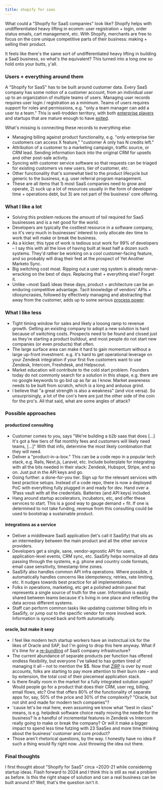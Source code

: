 ```yaml
---
title: shopify for saas
---
```


What could a "Shopify for SaaS companies" look like? Shopify helps with undifferentiated heavy lifting in ecomm: user
registration + login, order status emails, cart management, etc. With Shopify, merchants are free to focus on the core
unique competitive parts of their business: making + selling their product.

It feels like there's the same sort of undifferentiated heavy lifting in building a SaaS business, so what's the
equivalent? This turned into a long one so hold onto your butts, y'all.

### Users + everything around them
A "Shopify for SaaS" has to be built around customer data. Every SaaS company has some notion of a customer account,
from an individual user up to an organization of multiple teams of users. Managing user records requires user login /
registration as a minimum. Teams of users requires support for roles and permissions, e.g. "only a team manager can add
a user to a team." This is well-trodden territory, with both [enterprise players](https://aws.amazon.com/cognito/) and
startups that are mature enough to have [exited](https://auth0.com/blog/okta-acquisition-announcement/).

What's missing is connecting these records to everything else:

- Managing billing against product functionality, e.g. "only enterprise tier customers can access X feature," "customer
  A only has N credits left."
- Attribution of a customer to a marketing campaign, traffic source, or CRM lead. Sending information back into the
  original CRM for upsells and other post-sale activity.
- Syncing with customer service software so that requests can be triaged for existing customers vs new users, tier of
  customer, etc.
- Other functionality that's somewhat tied to the product lifecycle but generic to the business, e.g. user referral
  program management.
- These are all items that 1) most SaaS companies need to grow and operate, 2) suck up a lot of resources usually in the
  form of developer time + operations debt, but 3) are not part of the business' core offering.

### What I like a lot
- Solving this problem reduces the amount of toil required for SaaS businesses and is a net good for the world.
- Developers are typically the costliest resource in a software company, so it's very much in businesses' interest to
  only allocate dev time to work that will make or break the business.
- As a kicker, this type of work is tedious scut work for 99% of developers – I say this with all the love of having
  built at least half a dozen such systems. They'd rather be working on a cool customer-facing feature, and so probably
  will drag their feet at the prospect of Yet Another Marketo Sync.
- Big switching cost moat. Ripping out a user reg system is already nerve-wracking on the best of days. Replacing that +
  everything else? Forget it.
- Unlike ~most SaaS ideas these days, product + architecture can be an enduring competitive advantage. Tacit knowledge
  of vendors' APIs + idiosyncrasies, followed by effectively managing and abstracting that away from the customer, adds
  up to some serious [process power](https://7powers.com/).

### What I like less
- Tight timing window for sales and likely a looong ramp to revenue growth. Getting an existing company to adopt a new
  solution is hard because of switching costs. Prospects need to be found and closed just as they're starting a product
  buildout, and most people do not start new companies (or even products) that often.
- The large surface area can make it hard to gain momentum without a large up-front investment. e.g. it's hard to get
  operational leverage on your Zendesk integration if your first five customers want to use Zendesk, Intercom,
  Freshdesk, and Helpscout.
- Market education will contribute to the cold start problem. Founders today do not commonly search for a solution in
  this shape, e.g. there are no google keywords to go bid up as far as I know. Market awareness needs to be built from
  scratch, which is a long and arduous grind.
- I believe that "a great strength is also a weakness" (and vice versa). So unsurprisingly, a lot of the con's here are
  just the other side of the coin for the pro's. All that said, what are some angles of attack?

### Possible approaches

#### productized consulting
- Customer comes to you, says "We're building a b2b saas that does [...] It's got a few tiers of flat monthly fees and
  customers will likely need teams, [...]" With that info, determine the most likely combination that they will need.
- Deliver a "product-in-a-box." This can be a code repo in a popular tech stack, e.g. Rails, Next.js, Laravel, etc.
  Include boilerplate for integrating with all the bits needed in their stack: Zendesk, Hubspot, Stripe, and so on. Just
  put in the API keys and go.
- Going further: a done-for-you tier. Sign up for the relevant services with best practice setups. Instead of a code
  repo, there is now a deployed PoC with everything fully plugged in and ready for dev. Hand over a 1Pass vault with all
  the credentials. Batteries (and API keys) included.
- Hang around startup accelerators, incubators, etc, and offer these services to start. This is a good way to gauge
  demand + fit. If one is determined to not take funding, revenue from this consulting could be used to bootstrap a
  sustainable product.

#### integrations as a service
- Deliver a middleware SaaS application (let's call it SaaSify) that sits as an intermediary between the main product
  and all the other service providers.
- Developers get a single, sane, vendor-agnostic API for users, application-level events, CRM sync, etc. SaaSify helps
  normalize all data passing through the systems, e.g. phone and country code formats, email case sensitivity, timestamp
  time zones.
- SaaSify also handles common API infra operations. Where possible, it automatically handles concerns like idempotency,
  retries, rate limiting, etc. It nudges towards best practice for all implementations.
- Folks in operations, marketing, etc get a polished admin panel that represents a single source of truth for the user.
  Information is easily shared between teams because it's living in one place and reflecting the data across different
  systems.
- Staff can perform common tasks like updating customer billing info in SaaSify, or jump out to the specific vendor for
  more involved work. Information is synced back and forth automatically.

#### oracle, but make it sexy
- I feel like modern tech startup workers have an instinctual ick for the likes of Oracle and SAP, but I'm going to drop
  this here anyway. What if it's time for a
  [re-bundling](https://hbr.org/2014/06/how-to-succeed-in-business-by-bundling-and-unbundling) of SaaS company
  infrastructure?
- The current abundance of separate products per function has offered endless flexibility, but everyone I've talked to
  has gotten tired of managing it all – not to mention the $$. Now that
  [ZIRP](https://en.wikipedia.org/wiki/Zero_interest-rate_policy) is over by most accounts, folks are starting to pay
  more attention to their burn rate – and by extension, the total cost of their piecemeal application
  stack.
- Is there finally room in the market for a fully integrated solution again? Would people go for a product that does
  their CRM, user reg, billing, email flows, etc? One that offers 80% of the functionality of separate apps for, say,
  50% of the price and 30% of the complexity? "Oracle, but not shit and made for modern tech companies"?
- 'cause let's be real here, even assuming we know what "best in class" means, is e.g. helpdesk software choice really
  moving the needle for the business? Is a handful of incremental features in Zendesk vs Intercom really going to make
  or break the company? Or will it make a bigger impact to spend less time futzing with 23 SaaSes and more time thinking
  about the business' customer and core product?
- Those aren't rhetorical questions, by the way. I honestly have no idea if such a thing would fly right now. Just
  throwing the idea out there.

### Final thoughts
I first thought about "Shopify for SaaS" circa ~2020-21 while considering startup ideas. Flash forward
to 2024 and I think this is still as real a problem as before. Is this the right shape of solution and can a real
business can be built around it? Well, that's the question isn't it.
